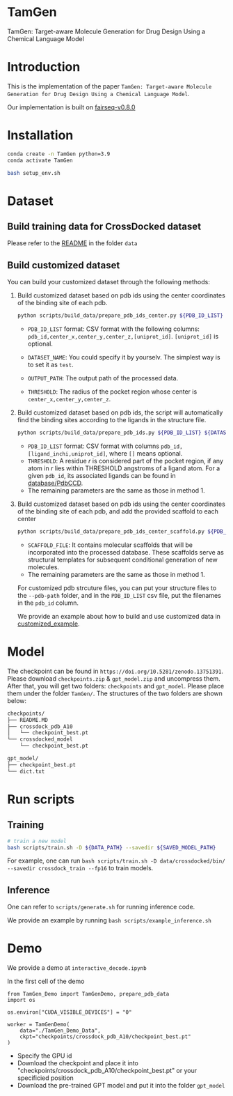 # TamGen

TamGen: Target-aware Molecule Generation for Drug Design Using a Chemical Language Model

# Introduction

This is the implementation of the paper `TamGen: Target-aware Molecule Generation for Drug Design Using a Chemical Language Model`. 

Our implementation is built on [fairseq-v0.8.0](https://github.com/facebookresearch/fairseq)

# Installation

```bash
conda create -n TamGen python=3.9
conda activate TamGen

bash setup_env.sh
```

# Dataset

## Build training data for CrossDocked dataset
Please refer to the [README](data/README.md) in the folder `data`

## Build customized dataset

You can build your customized dataset through the following methods:

1. Build customized dataset based on pdb ids using the center coordinates of the binding site of each pdb.

   ```bash
   python scripts/build_data/prepare_pdb_ids_center.py ${PDB_ID_LIST} ${DATASET_NAME} -o ${OUTPUT_PATH} -t ${THRESHOLD}
   ```

   - `PDB_ID_LIST` format: CSV format with the following columns: `pdb_id,center_x,center_y,center_z,[uniprot_id]`. `[uniprot_id]` is optional.

   - `DATASET_NAME`: You could specify it by yourselv. The simplest way is to set it as `test`. 
   - `OUTPUT_PATH`:  The output path of the processed data.
   - `THRESHOLD`: The radius of the pocket region whose center is `center_x,center_y,center_z`.

2. Build customized dataset based on pdb ids, the script will automatically find the binding sites according to the ligands in the structure file.

   ```bash
   python scripts/build_data/prepare_pdb_ids.py ${PDB_ID_LIST} ${DATASET_NAME} -o ${OUTPUT_PATH} -t ${threshold}
   ```

   - `PDB_ID_LIST` format: CSV format with columns `pdb_id,[ligand_inchi,uniprot_id]`, where `[]` means optional.
   - `THRESHOLD`: A residue $r$ is considered part of the pocket region, if any atom in $r$ lies within THRESHOLD angstroms of a ligand atom. For a given `pdb_id`, its associated ligands can be found in [database/PdbCCD](database/PdbCCD).
   - The remaining parameters are the same as those in method 1.


3. Build customized dataset based on pdb ids using the center coordinates of the binding site of each pdb, and add the provided scaffold to each center

   ```bash
   python scripts/build_data/prepare_pdb_ids_center_scaffold.py ${PDB_ID_LIST} ${DATASET_NAME} -o ${OUTPUT_PATH} -t ${THRESHOLD} --scaffold-file ${SCAFFOLD_FILE}
   ```

   - `SCAFFOLD_FILE`:  It contains molecular scaffolds that will be incorporated into the processed database. These scaffolds serve as structural templates for subsequent conditional generation of new molecules.
   - The remaining parameters are the same as those in method 1.


   For customized pdb strcuture files, you can put your structure files to the `--pdb-path` folder, and in the `PDB_ID_LIST` csv file, put the filenames in the `pdb_id` column.

   We provide an example about how to build and use customized data in [customized_example](./customized_example).



# Model
The checkpoint can be found in `https://doi.org/10.5281/zenodo.13751391`. Please download `checkpoints.zip` & `gpt_model.zip` and uncompress them. After that, you will get two folders: `checkpoints` and `gpt_model`. Please place them under the folder `TamGen/`. The structures of the two folders are shown below:
```bash
checkpoints/
├── README.MD
├── crossdock_pdb_A10
│   └── checkpoint_best.pt
└── crossdocked_model
    └── checkpoint_best.pt

gpt_model/
├── checkpoint_best.pt
└── dict.txt
```


# Run scripts

## Training
```bash
# train a new model
bash scripts/train.sh -D ${DATA_PATH} --savedir ${SAVED_MODEL_PATH}
```

For example, one can run `bash scripts/train.sh -D data/crossdocked/bin/ --savedir crossdock_train --fp16` to train models.

## Inference
One can refer to `scripts/generate.sh` for running inference code.

We provide an example by running `bash scripts/example_inference.sh`

# Demo

We provide a demo at `interactive_decode.ipynb`

In the first cell of the demo 
```
from TamGen_Demo import TamGenDemo, prepare_pdb_data
import os

os.environ["CUDA_VISIBLE_DEVICES"] = "0"

worker = TamGenDemo(
    data="./TamGen_Demo_Data",
    ckpt="checkpoints/crossdock_pdb_A10/checkpoint_best.pt"
)
```

- Specify the GPU id
- Download the checkpoint and place it into "checkpoints/crossdock_pdb_A10/checkpoint_best.pt" or your specificied position
- Download the pre-trained GPT model and put it into the folder `gpt_model`
